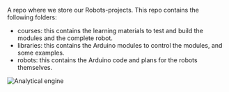 A repo where we store our Robots-projects.
This repo contains the following folders:
* courses: this contains the learning materials to test and build the modules and the complete robot.
* libraries: this contains the Arduino modules to control the modules, and some examples.
* robots: this contains the Arduino code and plans for the robots themselves.

![Analytical engine](../robots/Blobs/moederboard-onderzijde.jpg?raw=true "Robot-mb-onderzijde")

